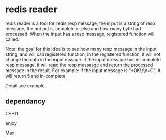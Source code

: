 # redis reader
redis reader is a tool for redis resp message, the input is a string of resp message, the out put is complete or else and how many byte had processed. When the input has a resp message, registered function will called. 

Note: the goal for this idea is to see how many resp message in the input string, and will call registered function, in the registered function, it will not change the data in the input mssage. if the input message has in-complete resp message, it will read the resp messasge and return the processed message in the result.
For example: 
if the input message is "+OK\r\n+O", it will return 5 and in-complete.

Detail see example.

## dependancy
C++11




enjoy

Max
